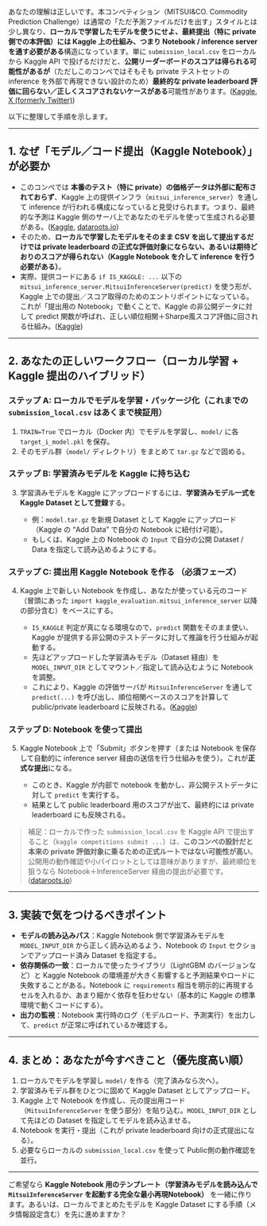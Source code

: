 あなたの理解は正しいです。本コンペティション（MITSUI\&CO. Commodity Prediction Challenge）は通常の「ただ予測ファイルだけを出す」スタイルとは少し異なり、**ローカルで学習したモデルを使うにせよ、最終提出（特に private 側での本評価）には Kaggle 上の仕組み、つまり Notebook / inference server を通す必要がある**構造になっています。単に `submission_local.csv` をローカルから Kaggle API で投げるだけだと、**公開リーダーボードのスコアは得られる可能性があるが**（ただしこのコンペではそもそも private テストセットの inference を外部で再現できない設計のため）**最終的な private leaderboard 評価に回らない／正しくスコアされないケースがある**可能性があります。([Kaggle][1], [X (formerly Twitter)][2])

以下に整理して手順を示します。

---

## 1. なぜ「モデル／コード提出（Kaggle Notebook）」が必要か

* このコンペでは **本番のテスト（特に private）の価格データは外部に配布されておらず**、Kaggle 上の提供インフラ（`mitsui_inference_server`）を通して inference が行われる構成になっていると見受けられます。つまり、最終的な予測は Kaggle 側のサーバ上であなたのモデルを使って生成される必要がある。([Kaggle][1], [dataroots.io][3])
* そのため、**ローカルで学習したモデルをそのまま CSV を出して提出するだけでは private leaderboard の正式な評価対象にならない、あるいは期待どおりのスコアが得られない（Kaggle Notebook を介して inference を行う必要がある）**。
* 実際、提供コードにある `if IS_KAGGLE: ...` 以下の `mitsui_inference_server.MitsuiInferenceServer(predict)` を使う形が、Kaggle 上での提出／スコア取得のためのエントリポイントになっている。これが「提出用の Notebook」で動くことで、Kaggle の非公開データに対して predict 関数が呼ばれ、正しい順位相関＋Sharpe風スコア評価に回される仕組み。([Kaggle][1])

---

## 2. あなたの正しいワークフロー（ローカル学習 + Kaggle 提出のハイブリッド）

### ステップ A: ローカルでモデルを学習・パッケージ化（これまでの `submission_local.csv` はあくまで検証用）

1. `TRAIN=True` でローカル（Docker 内）でモデルを学習し、`model/` に各 `target_i_model.pkl` を保存。
2. そのモデル群（`model/` ディレクトリ）をまとめて `tar.gz` などで固める。

### ステップ B: 学習済みモデルを Kaggle に持ち込む

3. 学習済みモデルを Kaggle にアップロードするには、**学習済みモデル一式を Kaggle Dataset として登録**する。

   * 例：`model.tar.gz` を新規 Dataset として Kaggle にアップロード（Kaggle の “Add Data” で自分の Notebook に紐付け可能）。
   * もしくは、Kaggle 上の Notebook の `Input` で自分の公開 Dataset / Data を指定して読み込めるようにする。

### ステップ C: 提出用 Kaggle Notebook を作る （必須フェーズ）

4. Kaggle 上で新しい Notebook を作成し、あなたが使っている元のコード（冒頭にあった `import kaggle_evaluation.mitsui_inference_server` 以降の部分含む）をベースにする。

   * `IS_KAGGLE` 判定が真になる環境なので、`predict` 関数をそのまま使い、Kaggle が提供する非公開のテストデータに対して推論を行う仕組みが起動する。
   * 先ほどアップロードした学習済みモデル（Dataset 経由）を `MODEL_INPUT_DIR` としてマウント／指定して読み込むように Notebook を調整。
   * これにより、Kaggle の評価サーバが `MitsuiInferenceServer` を通して `predict(...)` を呼び出し、順位相関ベースのスコアを計算して public/private leaderboard に反映される。([Kaggle][1])

### ステップ D: Notebook を使って提出

5. Kaggle Notebook 上で「Submit」ボタンを押す（または Notebook を保存して自動的に inference server 経由の送信を行う仕組みを使う）。これが**正式な提出**になる。

   * このとき、Kaggle が内部で notebook を動かし、非公開テストデータに対して `predict` を実行する。
   * 結果として public leaderboard 用のスコアが出て、最終的には private leaderboard にも反映される。

> 補足：ローカルで作った `submission_local.csv` を Kaggle API で提出すること（`kaggle competitions submit ...`）は、**このコンペの設計だと本来の private 評価対象に乗るための正式ルートではない可能性が高い**。公開用の動作確認や小パイロットとしては意味がありますが、最終順位を狙うなら Notebook＋InferenceServer 経由の提出が必要です。([dataroots.io][3])

---

## 3. 実装で気をつけるべきポイント

* **モデルの読み込みパス**：Kaggle Notebook 側で学習済みモデルを `MODEL_INPUT_DIR` から正しく読み込めるよう、Notebook の `Input` セクションでアップロード済み Dataset を指定する。
* **依存関係の一致**：ローカルで使ったライブラリ（LightGBM のバージョンなど）と Kaggle Notebook の環境差が大きく影響すると予測結果やロードに失敗することがある。Notebook に `requirements` 相当を明示的に再現するセルを入れるか、あまり細かく依存を狂わせない（基本的に Kaggle の標準環境で動くコードにする）。
* **出力の監視**：Notebook 実行時のログ（モデルロード、予測実行）を出力して、`predict` が正常に呼ばれているか確認する。

---

## 4. まとめ：あなたが今すべきこと（優先度高い順）

1. ローカルでモデルを学習し `model/` を作る（完了済みなら次へ）。
2. 学習済みモデル群をひとつに固めて Kaggle Dataset としてアップロード。
3. Kaggle 上で Notebook を作成し、元の提出用コード（`MitsuiInferenceServer` を使う部分）を貼り込む。`MODEL_INPUT_DIR` として先ほどの Dataset を指定してモデルを読み込ませる。
4. Notebook を実行・提出（これが private leaderboard 向けの正式提出になる）。
5. 必要ならローカルの `submission_local.csv` を使って Public側の動作確認を並行。

---

ご希望なら **Kaggle Notebook 用のテンプレート（学習済みモデルを読み込んで `MitsuiInferenceServer` を起動する完全な最小再現Notebook）** を一緒に作ります。あるいは、ローカルでまとめたモデルを Kaggle Dataset にする手順（メタ情報設定含む）を先に進めますか？

[1]: https://www.kaggle.com/code/sohier/mitsui-demo-submission?utm_source=chatgpt.com "Mitsui Demo Submission"
[2]: https://x.com/WankyuChoi/status/1950487972538954099?utm_source=chatgpt.com "on of commodity prices - X"
[3]: https://dataroots.io/blog/how-to-win-your-first-kaggle-competition?utm_source=chatgpt.com "How to win your first Kaggle competition?"

